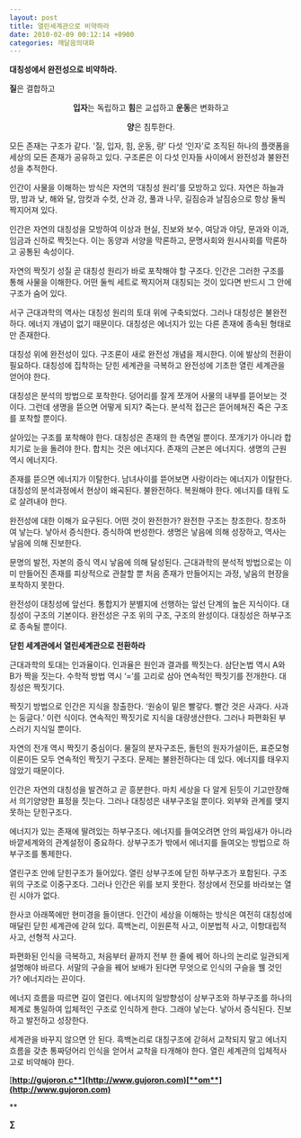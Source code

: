 ```yaml
---
layout: post
title: 열린세계관으로 비약하라
date: 2010-02-09 00:12:14 +0900
categories: 깨달음의대화
---
```


  




**대칭성에서 완전성으로 비약하라.**



<P align=center>

**질**은 결합하고 </P> <P align=center>**입자**는 독립하고 **힘**은 교섭하고 **운동**은 변화하고 </P> <P align=center>**양**은 침투한다.</P>



모든 존재는 구조가 같다. '질, 입자, 힘, 운동, 량' 다섯 ‘인자’로 조직된 하나의 플랫폼을 세상의 모든 존재가 공유하고 있다. 구조론은 이 다섯 인자들 사이에서 완전성과 불완전성을 추적한다.



인간이 사물을 이해하는 방식은 자연의 ‘대칭성 원리’를 모방하고 있다. 자연은 하늘과 땅, 밤과 낮, 해와 달, 암컷과 수컷, 산과 강, 풀과 나무, 길짐승과 날짐승으로 항상 둘씩 짝지어져 있다. 



인간은 자연의 대칭성을 모방하여 이상과 현실, 진보와 보수, 여당과 야당, 문과와 이과, 임금과 신하로 짝짓는다. 이는 동양과 서양을 막론하고, 문명사회와 원시사회를 막론하고 공통된 속성이다.



자연의 짝짓기 성질 곧 대칭성 원리가 바로 포착해야 할 구조다. 인간은 그러한 구조를 통해 사물을 이해한다. 어떤 둘씩 세트로 짝지어져 대칭되는 것이 있다면 반드시 그 안에 구조가 숨어 있다. 



서구 근대과학의 역사는 대칭성 원리의 토대 위에 구축되었다. 그러나 대칭성은 불완전하다. 에너지 개념이 없기 때문이다. 대칭성은 에너지가 있는 다른 존재에 종속된 형태로만 존재한다.



대칭성 위에 완전성이 있다. 구조론이 새로 완전성 개념을 제시한다. 이에 발상의 전환이 필요하다. 대칭성에 집착하는 닫힌 세계관을 극복하고 완전성에 기초한 열린 세계관을 얻어야 한다. 



대칭성은 분석의 방법으로 포착한다. 덩어리를 잘게 쪼개어 사물의 내부를 뜯어보는 것이다. 그런데 생명을 뜯으면 어떻게 되지? 죽는다. 분석적 접근은 뜯어헤쳐진 죽은 구조를 포착할 뿐이다.



살아있는 구조를 포착해야 한다. 대칭성은 존재의 한 측면일 뿐이다. 쪼개기가 아니라 합치기로 눈을 돌려야 한다. 합치는 것은 에너지다. 존재의 근본은 에너지다. 생명의 근원 역시 에너지다. 



존재를 뜯으면 에너지가 이탈한다. 남녀사이를 뜯어보면 사랑이라는 에너지가 이탈한다. 대칭성의 분석과정에서 현상이 왜곡된다. 불완전하다. 복원해야 한다. 에너지를 태워 도로 살려내야 한다. 



완전성에 대한 이해가 요구된다. 어떤 것이 완전한가? 완전한 구조는 창조한다. 창조하여 낳는다. 낳아서 증식한다. 증식하여 번성한다. 생명은 낳음에 의해 성장하고, 역사는 낳음에 의해 진보한다. 



문명의 발전, 자본의 증식 역시 낳음에 의해 달성된다. 근대과학의 분석적 방법으로는 이미 만들어진 존재를 피상적으로 관찰할 뿐 처음 존재가 만들어지는 과정, 낳음의 현장을 포착하지 못한다. 



완전성이 대칭성에 앞선다. 통합지가 분별지에 선행하는 앞선 단계의 높은 지식이다. 대칭성이 구조의 기본이다. 완전성은 구조 위의 구조, 구조의 완성이다. 대칭성은 하부구조로 종속될 뿐이다.





**닫힌 세계관에서 열린세계관으로 전환하라**



근대과학의 토대는 인과율이다. 인과율은 원인과 결과를 짝짓는다. 삼단논법 역시 A와 B가 짝을 짓는다. 수학적 방법 역시 ‘=’를 고리로 삼아 연속적인 짝짓기를 전개한다. 대칭성은 짝짓기다. 



짝짓기 방법으로 인간은 지식을 창출한다. ‘원숭이 밑은 빨갛다. 빨간 것은 사과다. 사과는 둥글다.’ 이런 식이다. 연속적인 짝짓기로 지식을 대량생산한다. 그러나 파편화된 부스러기 지식일 뿐이다.



자연의 전개 역시 짝짓기 중심이다. 물질의 분자구조든, 돌턴의 원자가설이든, 표준모형이론이든 모두 연속적인 짝짓기 구조다. 문제는 불완전하다는 데 있다. 에너지를 태우지 않았기 때문이다. 



인간은 자연의 대칭성을 발견하고 곧 흥분한다. 마치 세상을 다 알게 된듯이 기고만장해서 의기양양한 표정을 짓는다. 그러나 대칭성은 내부구조일 뿐이다. 외부와 관계를 맺지 못하는 닫힌구조다. 



에너지가 있는 존재에 딸려있는 하부구조다. 에너지를 들여오려면 안의 짜임새가 아니라 바깥세계와의 관계설정이 중요하다. 상부구조가 밖에서 에너지를 들여오는 방법으로 하부구조를 통제한다. 



열린구조 안에 닫힌구조가 들어있다. 열린 상부구조에 닫힌 하부구조가 포함된다. 구조 위의 구조로 이중구조다. 그러나 인간은 위를 보지 못한다. 정상에서 전모를 바라보는 열린 시야가 없다. 



한사코 아래쪽에만 현미경을 들이댄다. 인간이 세상을 이해하는 방식은 여전히 대칭성에 매달린 닫힌 세계관에 갇혀 있다. 흑백논리, 이원론적 사고, 이분법적 사고, 이항대립적 사고, 선형적 사고다. 



파편화된 인식을 극복하고, 처음부터 끝까지 전부 한 줄에 꿰어 하나의 논리로 일관되게 설명해야 바르다. 서말의 구슬을 꿰어 보배가 된다면 무엇으로 인식의 구슬을 꿸 것인가? 에너지라는 끈이다. 



에너지 흐름을 따르면 길이 열린다. 에너지의 일방향성이 상부구조와 하부구조를 하나의 체계로 통일하여 입체적인 구조로 인식하게 한다. 그래야 낳는다. 낳아서 증식된다. 진보하고 발전하고 성장한다. 



세계관을 바꾸지 않으면 안 된다. 흑백논리로 대칭구조에 갇혀서 교착되지 말고 에너지 흐름을 갖춘 통짜덩어리 인식을 얻어서 교착을 타개해야 한다. 열린 세계관의 입체적사고로 비약해야 한다. 



[**http://gujoron.c**](http://www.gujoron.com)[**om**](http://www.gujoron.com)**
  
** 

**∑**
